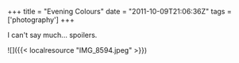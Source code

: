 +++
title = "Evening Colours"
date = "2011-10-09T21:06:36Z"
tags = ['photography']
+++

I can't say much... spoilers.

![]({{< localresource "IMG_8594.jpeg" >}})

